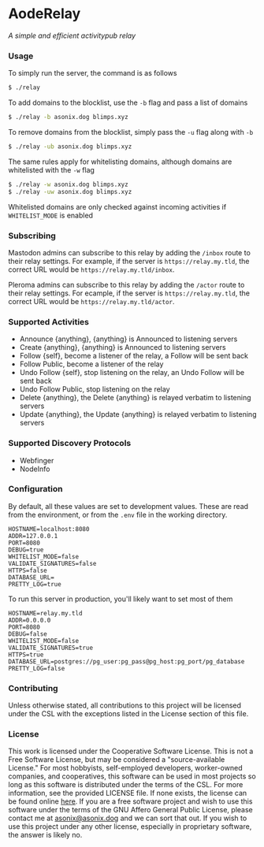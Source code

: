 # AodeRelay
_A simple and efficient activitypub relay_

### Usage
To simply run the server, the command is as follows
```bash
$ ./relay
```

To add domains to the blocklist, use the `-b` flag and pass a list of domains
```bash
$ ./relay -b asonix.dog blimps.xyz
```
To remove domains from the blocklist, simply pass the `-u` flag along with `-b`
```bash
$ ./relay -ub asonix.dog blimps.xyz
```
The same rules apply for whitelisting domains, although domains are whitelisted with the `-w` flag
```bash
$ ./relay -w asonix.dog blimps.xyz
$ ./relay -uw asonix.dog blimps.xyz
```

Whitelisted domains are only checked against incoming activities if `WHITELIST_MODE` is enabled

### Subscribing
Mastodon admins can subscribe to this relay by adding the `/inbox` route to their relay settings.
For example, if the server is `https://relay.my.tld`, the correct URL would be
`https://relay.my.tld/inbox`.

Pleroma admins can subscribe to this relay by adding the `/actor` route to their relay settings. For
ecample, if the server is `https://relay.my.tld`, the correct URL would be
`https://relay.my.tld/actor`.

### Supported Activities
- Announce {anything}, {anything} is Announced to listening servers
- Create {anything}, {anything} is Announced to listening servers
- Follow {self}, become a listener of the relay, a Follow will be sent back
- Follow Public, become a listener of the relay
- Undo Follow {self}, stop listening on the relay, an Undo Follow will be sent back
- Undo Follow Public, stop listening on the relay
- Delete {anything}, the Delete {anything} is relayed verbatim to listening servers
- Update {anything}, the Update {anything} is relayed verbatim to listening servers

### Supported Discovery Protocols
- Webfinger
- NodeInfo

### Configuration
By default, all these values are set to development values. These are read from the environment, or
from the `.env` file in the working directory.
```env
HOSTNAME=localhost:8080
ADDR=127.0.0.1
PORT=8080
DEBUG=true
WHITELIST_MODE=false
VALIDATE_SIGNATURES=false
HTTPS=false
DATABASE_URL=
PRETTY_LOG=true
```
To run this server in production, you'll likely want to set most of them
```env
HOSTNAME=relay.my.tld
ADDR=0.0.0.0
PORT=8080
DEBUG=false
WHITELIST_MODE=false
VALIDATE_SIGNATURES=true
HTTPS=true
DATABASE_URL=postgres://pg_user:pg_pass@pg_host:pg_port/pg_database
PRETTY_LOG=false
```

### Contributing
Unless otherwise stated, all contributions to this project will be licensed under the CSL with
the exceptions listed in the License section of this file.

### License
This work is licensed under the Cooperative Software License. This is not a Free Software
License, but may be considered a "source-available License." For most hobbyists, self-employed
developers, worker-owned companies, and cooperatives, this software can be used in most
projects so long as this software is distributed under the terms of the CSL. For more
information, see the provided LICENSE file. If none exists, the license can be found online
[here](https://lynnesbian.space/csl/). If you are a free software project and wish to use this
software under the terms of the GNU Affero General Public License, please contact me at
[asonix@asonix.dog](mailto:asonix@asonix.dog) and we can sort that out. If you wish to use this
project under any other license, especially in proprietary software, the answer is likely no.
